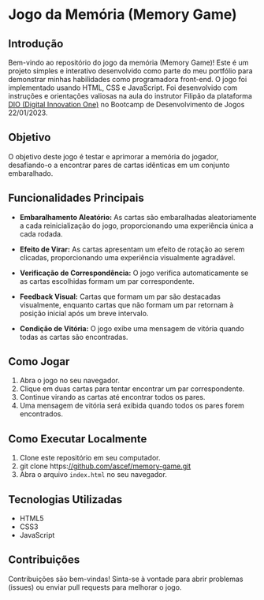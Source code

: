 # Jogo da Memória (Memory Game)

## Introdução

Bem-vindo ao repositório do jogo da memória (Memory Game)! Este é um projeto simples e interativo desenvolvido como parte do meu portfólio para demonstrar minhas habilidades como programadora front-end. O jogo foi implementado usando HTML, CSS e JavaScript. Foi desenvolvido com instruções e orientações valiosas na aula do instrutor Filipão da plataforma [DIO (Digital Innovation One)](https://www.digitalinnovation.one/) no Bootcamp de Desenvolvimento de Jogos 22/01/2023.


## Objetivo

O objetivo deste jogo é testar e aprimorar a memória do jogador, desafiando-o a encontrar pares de cartas idênticas em um conjunto embaralhado.

## Funcionalidades Principais

- **Embaralhamento Aleatório:** As cartas são embaralhadas aleatoriamente a cada reinicialização do jogo, proporcionando uma experiência única a cada rodada.

- **Efeito de Virar:** As cartas apresentam um efeito de rotação ao serem clicadas, proporcionando uma experiência visualmente agradável.

- **Verificação de Correspondência:** O jogo verifica automaticamente se as cartas escolhidas formam um par correspondente.

- **Feedback Visual:** Cartas que formam um par são destacadas visualmente, enquanto cartas que não formam um par retornam à posição inicial após um breve intervalo.

- **Condição de Vitória:** O jogo exibe uma mensagem de vitória quando todas as cartas são encontradas.

## Como Jogar

1. Abra o jogo no seu navegador.
2. Clique em duas cartas para tentar encontrar um par correspondente.
3. Continue virando as cartas até encontrar todos os pares.
4. Uma mensagem de vitória será exibida quando todos os pares forem encontrados.

## Como Executar Localmente

1. Clone este repositório em seu computador.
2. git clone https:[//github.com/ascef/memory-game.git](https://github.com/ascef182/memory-game)
3. Abra o arquivo `index.html` no seu navegador.

## Tecnologias Utilizadas

- HTML5
- CSS3
- JavaScript

## Contribuições

Contribuições são bem-vindas! Sinta-se à vontade para abrir problemas (issues) ou enviar pull requests para melhorar o jogo.

